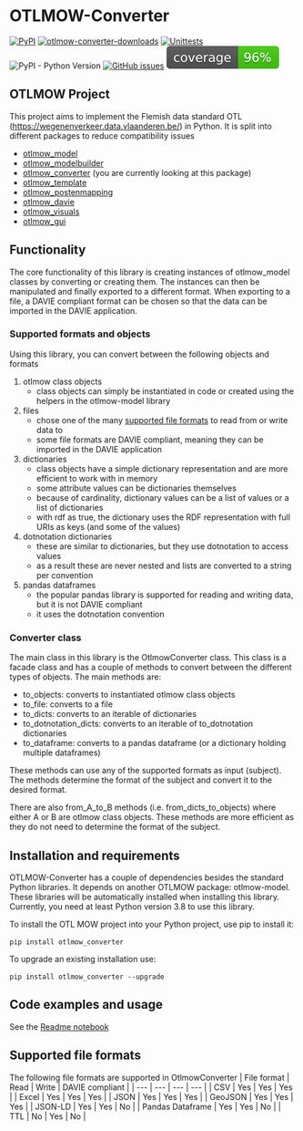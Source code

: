 # OTLMOW-Converter
[![PyPI](https://img.shields.io/pypi/v/otlmow-converter?label=latest%20release)](https://pypi.org/project/otlmow-converter/)
[![otlmow-converter-downloads](https://img.shields.io/pypi/dm/otlmow-converter)](https://pypi.org/project/otlmow-converter/)
[![Unittests](https://github.com/davidvlaminck/OTLMOW-ModelBuilder/actions/workflows/unittest.yml/badge.svg)](https://github.com/davidvlaminck/OTLMOW-Converter/actions/workflows/unittest.yml)
![PyPI - Python Version](https://img.shields.io/pypi/pyversions/otlmow-converter)
[![GitHub issues](https://img.shields.io/github/issues/davidvlaminck/OTLMOW-Converter)](https://github.com/davidvlaminck/OTLMOW-Converter/issues)
[![coverage](https://github.com/davidvlaminck/OTLMOW-Converter/blob/master/UnitTests/coverage.svg)](https://htmlpreview.github.io/?https://github.com/davidvlaminck/OTLMOW-Converter/blob/master/UnitTests/htmlcov/index.html)


## OTLMOW Project 
This project aims to implement the Flemish data standard OTL (https://wegenenverkeer.data.vlaanderen.be/) in Python.
It is split into different packages to reduce compatibility issues
- [otlmow_model](https://github.com/davidvlaminck/OTLMOW-Model)
- [otlmow_modelbuilder](https://github.com/davidvlaminck/OTLMOW-ModelBuilder)
- [otlmow_converter](https://github.com/davidvlaminck/OTLMOW-Converter) (you are currently looking at this package)
- [otlmow_template](https://github.com/davidvlaminck/OTLMOW-Template)
- [otlmow_postenmapping](https://github.com/davidvlaminck/OTLMOW-PostenMapping)
- [otlmow_davie](https://github.com/davidvlaminck/OTLMOW-DAVIE)
- [otlmow_visuals](https://github.com/davidvlaminck/OTLMOW-Visuals)
- [otlmow_gui](https://github.com/davidvlaminck/OTLMOW-GUI)

## Functionality
The core functionality of this library is creating instances of otlmow_model classes by converting or creating them. 
The instances can then be manipulated and finally exported to a different format. When exporting to a file, a DAVIE 
compliant format can be chosen so that the data can be imported in the DAVIE application.

### Supported formats and objects
Using this library, you can convert between the following objects and formats
1. otlmow class objects
   - class objects can simply be instantiated in code or created using the helpers in the otlmow-model library
2. files
   - chose one of the many [supported file formats](#supported-file-formats) to read from or write data to
   - some file formats are DAVIE compliant, meaning they can be imported in the DAVIE application
3. dictionaries
   - class objects have a simple dictionary representation and are more efficient to work with in memory
   - some attribute values can be dictionaries themselves
   - because of cardinality, dictionary values can be a list of values or a list of dictionaries
   - with rdf as true, the dictionary uses the RDF representation with full URIs as keys (and some of the values)
4. dotnotation dictionaries
   - these are similar to dictionaries, but they use dotnotation to access values
   - as a result these are never nested and lists are converted to a string per convention
5. pandas dataframes
   - the popular pandas library is supported for reading and writing data, but it is not DAVIE compliant
   - it uses the dotnotation convention

### Converter class
The main class in this library is the OtlmowConverter class. This class is a facade class and has a couple of methods 
to convert between the different types of objects. The main methods are:
* to_objects: converts to instantiated otlmow class objects
* to_file: converts to a file
* to_dicts: converts to an iterable of dictionaries
* to_dotnotation_dicts: converts to an iterable of to_dotnotation dictionaries
* to_dataframe: converts to a pandas dataframe (or a dictionary holding multiple dataframes)

These methods can use any of the supported formats as input (subject). 
The methods determine the format of the subject and convert it to the desired format.

There are also from_A_to_B methods (i.e. from_dicts_to_objects) where either A or B are otlmow class objects. 
These methods are more efficient as they do not need to determine the format of the subject.

## Installation and requirements
OTLMOW-Converter has a couple of dependencies besides the standard Python libraries. It depends on another OTLMOW 
package: otlmow-model. These libraries will be automatically installed when installing this library. Currently, you 
need at least Python version 3.8 to use this library.

To install the OTL MOW project into your Python project, use pip to install it:
``` 
pip install otlmow_converter
```
To upgrade an existing installation use:
``` 
pip install otlmow_converter --upgrade
```

## Code examples and usage
See the [Readme notebook](https://github.com/davidvlaminck/OTLMOW-Converter/blob/master/Readme.ipynb)

<!--- 
assetfactory
relationcreator
-->
## Supported file formats
The following file formats are supported in OtlmowConverter
| File format | Read | Write | DAVIE compliant |
| --- | --- | --- | --- |
| CSV | Yes | Yes | Yes |
| Excel | Yes | Yes | Yes |
| JSON | Yes | Yes | Yes |
| GeoJSON | Yes | Yes | Yes |
| JSON-LD | Yes | Yes | No |
| Pandas Dataframe | Yes | Yes | No |
| TTL | No | Yes | No |
